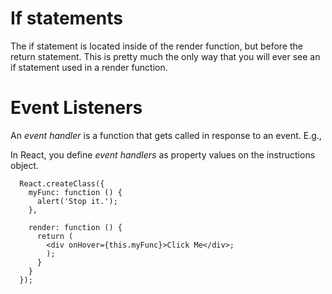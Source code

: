 # If statements
  The if statement is located inside of the render function, but before the return statement. This is pretty much the only way that you will ever see an if statement used in a render function.


# Event Listeners
  An *event handler* is a function that gets called in response to an event. E.g.,

  In React, you define *event handlers* as property values on the instructions object.
  ```
    React.createClass({
      myFunc: function () {
        alert('Stop it.');
      },

      render: function () {
        return (
          <div onHover={this.myFunc}>Click Me</div>;
          );
        }
      }
    });
  ```

